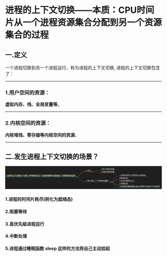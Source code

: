 # 进程的上下⽂切换——本质：CPU时间片从一个进程资源集合分配到另一个资源集合的过程

## 一.定义
⼀个进程切换到另⼀个进程运⾏，称为进程的上下⽂切换, 进程的上下⽂切换包含了：

---
### 1.⽤户空间的资源：
**虚拟内存、栈、全局变量等**。

---
### 2.内核空间的资源：
**内核堆栈、寄存器等内核空间的资源**。

---
## 二.发⽣进程上下⽂切换的场景？
![alt text](../img/进程上下文切换的本质及常见场景.png)

#### 1.进程的时间⽚耗尽(转化为就绪态)

#### 2.阻塞等待

#### 3.⾼优先级进程运⾏

#### 4.中断处理

#### 5.进程通过睡眠函数 sleep 这样的⽅法将⾃⼰主动挂起
